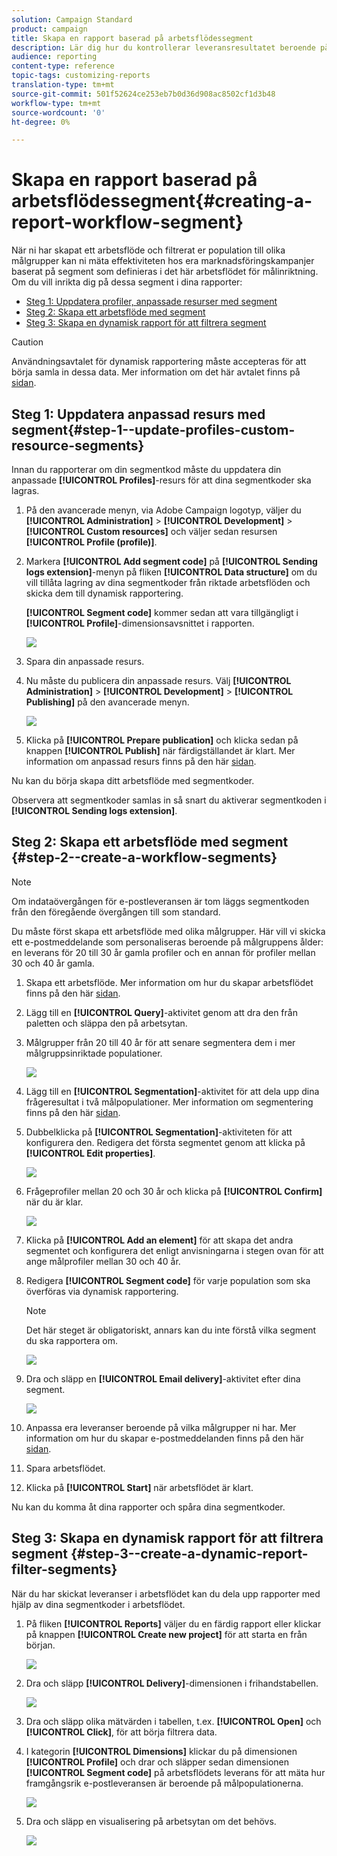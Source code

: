 ```yaml
---
solution: Campaign Standard
product: campaign
title: Skapa en rapport baserad på arbetsflödessegment
description: Lär dig hur du kontrollerar leveransresultatet beroende på arbetsflödenas segment i dina rapporter.
audience: reporting
content-type: reference
topic-tags: customizing-reports
translation-type: tm+mt
source-git-commit: 501f52624ce253eb7b0d36d908ac8502cf1d3b48
workflow-type: tm+mt
source-wordcount: '0'
ht-degree: 0%

---
```



# Skapa en rapport baserad på arbetsflödessegment{#creating-a-report-workflow-segment}

När ni har skapat ett arbetsflöde och filtrerat er population till olika målgrupper kan ni mäta effektiviteten hos era marknadsföringskampanjer baserat på segment som definieras i det här arbetsflödet för målinriktning.
Om du vill inrikta dig på dessa segment i dina rapporter:

* [Steg 1: Uppdatera profiler, anpassade resurser med segment](#step-1--update-profiles-custom-resource-segments)
* [Steg 2: Skapa ett arbetsflöde med segment](#step-2--create-a-workflow-segments)
* [Steg 3: Skapa en dynamisk rapport för att filtrera segment](#step-3--create-a-dynamic-report-filter-segments)

>[!CAUTION]
>Användningsavtalet för dynamisk rapportering måste accepteras för att börja samla in dessa data.
>Mer information om det här avtalet finns på [sidan](../../reporting/using/about-dynamic-reports.md#dynamic-reporting-usage-agreement).

## Steg 1: Uppdatera anpassad resurs med segment{#step-1--update-profiles-custom-resource-segments}

Innan du rapporterar om din segmentkod måste du uppdatera din anpassade **[!UICONTROL Profiles]**-resurs för att dina segmentkoder ska lagras.

1. På den avancerade menyn, via Adobe Campaign logotyp, väljer du **[!UICONTROL Administration]** > **[!UICONTROL Development]** > **[!UICONTROL Custom resources]** och väljer sedan resursen **[!UICONTROL Profile (profile)]**.
1. Markera **[!UICONTROL Add segment code]** på **[!UICONTROL Sending logs extension]**-menyn på fliken **[!UICONTROL Data structure]** om du vill tillåta lagring av dina segmentkoder från riktade arbetsflöden och skicka dem till dynamisk rapportering.

   **[!UICONTROL Segment code]** kommer sedan att vara tillgängligt i **[!UICONTROL Profile]**-dimensionsavsnittet i rapporten.

   ![](assets/report_segment_4.png)

1. Spara din anpassade resurs.

1. Nu måste du publicera din anpassade resurs.
Välj **[!UICONTROL Administration]** > **[!UICONTROL Development]** > **[!UICONTROL Publishing]** på den avancerade menyn.

   ![](assets/custom_profile_7.png)

1. Klicka på **[!UICONTROL Prepare publication]** och klicka sedan på knappen **[!UICONTROL Publish]** när färdigställandet är klart. Mer information om anpassad resurs finns på den här [sidan](../../developing/using/updating-the-database-structure.md).

Nu kan du börja skapa ditt arbetsflöde med segmentkoder.

Observera att segmentkoder samlas in så snart du aktiverar segmentkoden i **[!UICONTROL Sending logs extension]**.

## Steg 2: Skapa ett arbetsflöde med segment {#step-2--create-a-workflow-segments}

>[!NOTE]
>Om indataövergången för e-postleveransen är tom läggs segmentkoden från den föregående övergången till som standard.

Du måste först skapa ett arbetsflöde med olika målgrupper. Här vill vi skicka ett e-postmeddelande som personaliseras beroende på målgruppens ålder: en leverans för 20 till 30 år gamla profiler och en annan för profiler mellan 30 och 40 år gamla.

1. Skapa ett arbetsflöde. Mer information om hur du skapar arbetsflödet finns på den här [sidan](../../automating/using/building-a-workflow.md).

1. Lägg till en **[!UICONTROL Query]**-aktivitet genom att dra den från paletten och släppa den på arbetsytan.

1. Målgrupper från 20 till 40 år för att senare segmentera dem i mer målgruppsinriktade populationer.

   ![](assets/report_segment_1.png)

1. Lägg till en **[!UICONTROL Segmentation]**-aktivitet för att dela upp dina frågeresultat i två målpopulationer. Mer information om segmentering finns på den här [sidan](../../automating/using/segmentation.md).

1. Dubbelklicka på **[!UICONTROL Segmentation]**-aktiviteten för att konfigurera den. Redigera det första segmentet genom att klicka på **[!UICONTROL Edit properties]**.

   ![](assets/report_segment_7.png)

1. Frågeprofiler mellan 20 och 30 år och klicka på **[!UICONTROL Confirm]** när du är klar.

   ![](assets/report_segment_8.png)

1. Klicka på **[!UICONTROL Add an element]** för att skapa det andra segmentet och konfigurera det enligt anvisningarna i stegen ovan för att ange målprofiler mellan 30 och 40 år.

1. Redigera **[!UICONTROL Segment code]** för varje population som ska överföras via dynamisk rapportering.

   >[!NOTE]
   >Det här steget är obligatoriskt, annars kan du inte förstå vilka segment du ska rapportera om.

   ![](assets/report_segment_9.png)

1. Dra och släpp en **[!UICONTROL Email delivery]**-aktivitet efter dina segment.

   ![](assets/report_segment_3.png)

1. Anpassa era leveranser beroende på vilka målgrupper ni har. Mer information om hur du skapar e-postmeddelanden finns på den här [sidan](../../designing/using/designing-content-in-adobe-campaign.md).

1. Spara arbetsflödet.

1. Klicka på **[!UICONTROL Start]** när arbetsflödet är klart.

Nu kan du komma åt dina rapporter och spåra dina segmentkoder.

## Steg 3: Skapa en dynamisk rapport för att filtrera segment {#step-3--create-a-dynamic-report-filter-segments}

När du har skickat leveranser i arbetsflödet kan du dela upp rapporter med hjälp av dina segmentkoder i arbetsflödet.

1. På fliken **[!UICONTROL Reports]** väljer du en färdig rapport eller klickar på knappen **[!UICONTROL Create new project]** för att starta en från början.

   ![](assets/custom_profile_18.png)
1. Dra och släpp **[!UICONTROL Delivery]**-dimensionen i frihandstabellen.

   ![](assets/report_segment_5.png)

1. Dra och släpp olika mätvärden i tabellen, t.ex. **[!UICONTROL Open]** och **[!UICONTROL Click]**, för att börja filtrera data.
1. I kategorin **[!UICONTROL Dimensions]** klickar du på dimensionen **[!UICONTROL Profile]** och drar och släpper sedan dimensionen **[!UICONTROL Segment code]** på arbetsflödets leverans för att mäta hur framgångsrik e-postleveransen är beroende på målpopulationerna.

   ![](assets/report_segment_6.png)

1. Dra och släpp en visualisering på arbetsytan om det behövs.

   ![](assets/report_segment_10.png)
